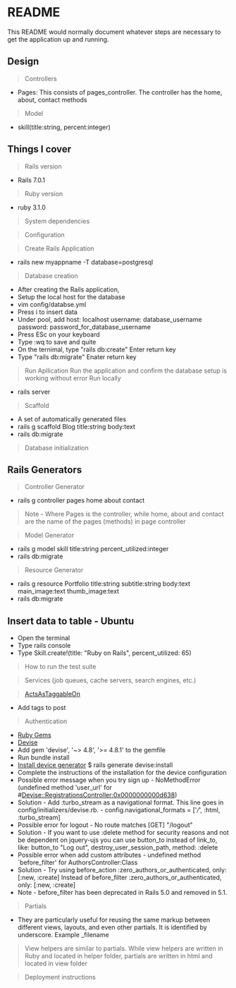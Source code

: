 # README

This README would normally document whatever steps are necessary to get the
application up and running.

## Design
> Controllers
- Pages: This consists of pages_controller. The controller has the home, about, contact methods
> Model
- skill(title:string, percent:integer)

## Things I cover

> Rails version
- Rails 7.0.1
> Ruby version
- ruby 3.1.0
> System dependencies

> Configuration

> Create Rails Application
- rails new myappname -T database=postgresql

> Database creation
- After creating the Rails application,
- Setup the local host for the database
- vim config/databse.yml
- Press i to insert data
- Under pool, add host: localhost username: database_username password: password_for_database_username
- Press ESc on your keyboard
- Type :wq to save and quite
- On the ternimal, type "rails db:create" Enter return key
- Type "rails db:migrate" Enater return key

> Run Apllication
Run the application and confirm the database setup is working without error
> Run locally
- rails server

> Scaffold
- A set of automatically generated files
- rails g scaffold Blog title:string body:text
- rails db:migrate

> Database initialization

## Rails Generators
> Controller Generator
- rails g controller pages home about contact
> Note - Where Pages is the controller, while home, about and contact are the name of the pages (methods) in page controller

> Model Generator
- rails g model skill title:string percent_utilized:integer
- rails db:migrate
> Resource Generator
- rails g resource Portfolio title:string subtitle:string body:text main_image:text thumb_image:text
- rails db:migrate

## Insert data to table - Ubuntu
- Open the terminal
- Type rails console
- Type Skill.create!(title: "Ruby on Rails", percent_utilized: 65)

> How to run the test suite

> Services (job queues, cache servers, search engines, etc.)

> [ActsAsTaggableOn](https://github.com/mbleigh/acts-as-taggable-on)
- Add tags to post
> Authentication
- [Ruby Gems](https://rubygems.org/)
- [Devise](https://rubygems.org/search?query=devise)
- Add gem 'devise', '~> 4.8', '>= 4.8.1' to the gemfile
- Run bundle install
- [Install device generator](https://github.com/heartcombo/devise) $ rails generate devise:install
- Complete the instructions of the installation for the device configuration
- Possible error message when you try sign up - NoMethodError (undefined method 'user_url' for #<Devise::RegistrationsController:0x0000000000d638>)
- Solution - Add :turbo_stream as a navigational format. This line goes in config/initializers/devise.rb.  - config.navigational_formats = ['*/*', :html, :turbo_stream]
- Possible error for logout - No route matches [GET] "/logout"
- Solution - If you want to use :delete method for security reasons and not be dependent on jquery-ujs you can use button_to instead of link_to, like:
button_to "Log out", destroy_user_session_path, method: :delete
- Possible error when add custom attributes - undefined method `before_filter' for AuthorsController:Class
- Solution - Try using before_action :zero_authors_or_authenticated, only: [:new, :create] Instead of before_filter :zero_authors_or_authenticated, only: [:new, :create]
- Note - before_filter has been deprecated in Rails 5.0 and removed in 5.1.

> Partials 
- They are particularly useful for reusing the same markup between different views, layouts, and even other partials. It is identified by underscore. Example _filename

> View helpers are similar to partials. While view helpers are written in Ruby and located in helper folder, partials are written in html and located in view folder

> Deployment instructions


